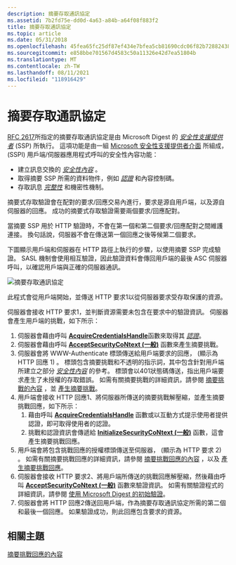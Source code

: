 ```yaml
---
description: 摘要存取通訊協定
ms.assetid: 7b2fd75e-dd0d-4a63-a84b-a64f08f883f2
title: 摘要存取通訊協定
ms.topic: article
ms.date: 05/31/2018
ms.openlocfilehash: 45fea65fc25df87ef434e7bfea5cb81690cdc06f82b72882438fe4475a1895b2
ms.sourcegitcommit: e858bbe701567d4583c50a11326e42d7ea51804b
ms.translationtype: MT
ms.contentlocale: zh-TW
ms.lasthandoff: 08/11/2021
ms.locfileid: "118916429"
---
```

# <a name="the-digest-access-protocol"></a>摘要存取通訊協定

[RFC 2617](https://www.ietf.org/rfc/rfc2617.txt)所指定的摘要存取通訊協定是由 Microsoft Digest 的 [*安全性支援提供者*](../secgloss/s-gly.md) (SSP) 所執行。 這項功能是由一組 [Microsoft 安全性支援提供者介面](sspi.md) 所組成， (SSPI) 用戶端/伺服器應用程式呼叫的安全性內容功能：

-   建立訊息交換的 [*安全性內容*](../secgloss/s-gly.md) 。
-   取得摘要 SSP 所需的資料物件，例如 [*認證*](../secgloss/c-gly.md) 和內容控制碼。
-   存取訊息 [*完整性*](../secgloss/i-gly.md) 和機密性機制。

摘要式存取驗證會在配對的要求/回應交易內進行，要求是源自用戶端，以及源自伺服器的回應。 成功的摘要式存取驗證需要兩個要求/回應配對。

當摘要 SSP 用於 HTTP 驗證時，不會在第一個和第二個要求/回應配對之間維護連接。 換句話說，伺服器不會在傳送第一個回應之後等候第二個要求。

下圖顯示用戶端和伺服器在 HTTP 路徑上執行的步驟，以使用摘要 SSP 完成驗證。 SASL 機制會使用相互驗證，因此驗證資料會傳回用戶端的最後 ASC 伺服器呼叫，以確認用戶端與正確的伺服器通訊。

![摘要存取通訊協定](images/digest1.png)

此程式會從用戶端開始，並傳送 HTTP 要求1以從伺服器要求受存取保護的資源。

伺服器會接收 HTTP 要求1，並判斷資源需要未包含在要求中的驗證資訊。 伺服器會產生用戶端的挑戰，如下所示：

1.  伺服器會藉由呼叫 [**AcquireCredentialsHandle**](/windows/win32/api/sspi/nf-sspi-acquirecredentialshandlea)函數來取得其 [*認證*](../secgloss/c-gly.md)。
2.  伺服器會藉由呼叫 [**AcceptSecurityCoNtext (一般)**](/windows/win32/api/sspi/nf-sspi-acceptsecuritycontext) 函數來產生摘要挑戰。
3.  伺服器會將 WWW-Authenticate 標頭傳送給用戶端要求的回應， (顯示為 HTTP 回應 1) 。 標頭包含摘要挑戰和不透明的指示詞，其中包含針對用戶端所建立之部分 [*安全性內容*](../secgloss/s-gly.md) 的參考。 標頭會以401狀態碼傳送，指出用戶端要求產生了未授權的存取錯誤。 如需有關摘要挑戰的詳細資訊，請參閱 [摘要挑戰的內容](contents-of-a-digest-challenge.md) ，並 [產生摘要挑戰](generating-the-digest-challenge.md)。
4.  用戶端會接收 HTTP 回應1、將伺服器所傳送的摘要挑戰解壓縮，並產生摘要挑戰回應，如下所示：
    1.  藉由呼叫 [**AcquireCredentialsHandle**](/windows/win32/api/sspi/nf-sspi-acquirecredentialshandlea) 函數或以互動方式提示使用者提供認證，即可取得使用者的認證。
    2.  挑戰和認證資訊會傳遞給 [**InitializeSecurityCoNtext (一般)**](/windows/win32/api/sspi/nf-sspi-initializesecuritycontexta) 函數，這會產生摘要挑戰回應。
5.  用戶端會將包含挑戰回應的授權標頭傳送至伺服器， (顯示為 HTTP 要求 2) 。 如需有關摘要挑戰回應的詳細資訊，請參閱 [摘要挑戰回應的內容](contents-of-a-digest-challenge-response.md) ，以及 [產生摘要挑戰回應](generating-the-digest-challenge-response.md)。
6.  伺服器會接收 HTTP 要求2、將用戶端所傳送的挑戰回應解壓縮，然後藉由呼叫 [**AcceptSecurityCoNtext (一般)**](/windows/win32/api/sspi/nf-sspi-acceptsecuritycontext) 函數來驗證資訊。 如需有關驗證程式的詳細資訊，請參閱 [使用 Microsoft Digest 的初始驗證](initial-authentication-using-microsoft-digest.md)。
7.  伺服器會將 HTTP 回應2傳送回用戶端，作為摘要存取通訊協定所需的第二個和最後一個回應。 如果驗證成功，則此回應包含要求的資源。

## <a name="related-topics"></a>相關主題

<dl> <dt>

[摘要挑戰回應的內容](contents-of-a-digest-challenge-response.md)
</dt> </dl>

 

 
